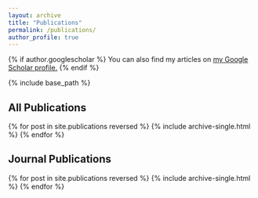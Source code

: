 ```yaml
---
layout: archive
title: "Publications"
permalink: /publications/
author_profile: true
---
```


{% if author.googlescholar %}
  You can also find my articles on <u><a href="{{author.googlescholar}}">my Google Scholar profile</a>.</u>
{% endif %}

{% include base_path %}

All Publications
---
{% for post in site.publications reversed %}
  {% include archive-single.html %}
{% endfor %}

Journal Publications
---
{% for post in site.publications reversed %}
  {% include archive-single.html %}
{% endfor %}
